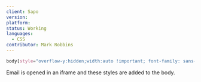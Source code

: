 ```yaml
---
client: Sapo
version:
platform:
status: Working
languages:
  - CSS
contributor: Mark Robbins
---
```


```css
body[style="overflow-y:hidden;width:auto !important; font-family: sans-serif"] .foo{}
```

Email is opened in an iframe and these styles are added to the body.
